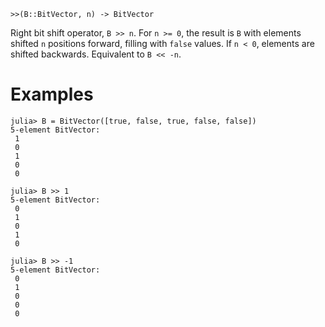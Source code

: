 ```
>>(B::BitVector, n) -> BitVector
```

Right bit shift operator, `B >> n`. For `n >= 0`, the result is `B` with elements shifted `n` positions forward, filling with `false` values. If `n < 0`, elements are shifted backwards. Equivalent to `B << -n`.

# Examples

```jldoctest
julia> B = BitVector([true, false, true, false, false])
5-element BitVector:
 1
 0
 1
 0
 0

julia> B >> 1
5-element BitVector:
 0
 1
 0
 1
 0

julia> B >> -1
5-element BitVector:
 0
 1
 0
 0
 0
```
